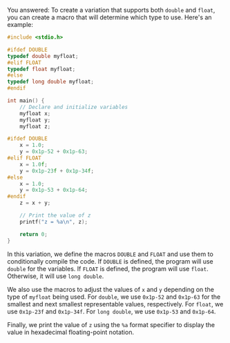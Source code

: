 
You answered:
To create a variation that supports both `double` and `float`, you can create a macro that will determine which type to use. Here's an example:

```c
#include <stdio.h>

#ifdef DOUBLE
typedef double myfloat;
#elif FLOAT
typedef float myfloat;
#else
typedef long double myfloat;
#endif

int main() {
    // Declare and initialize variables
    myfloat x;
    myfloat y;
    myfloat z;

#ifdef DOUBLE
    x = 1.0;
    y = 0x1p-52 + 0x1p-63;
#elif FLOAT
    x = 1.0f;
    y = 0x1p-23f + 0x1p-34f;
#else
    x = 1.0;
    y = 0x1p-53 + 0x1p-64;
#endif
    z = x + y;

    // Print the value of z
    printf("z = %a\n", z);

    return 0;
} 
```

In this variation, we define the macros `DOUBLE` and `FLOAT` and use them to conditionally compile the code. If `DOUBLE` is defined, the program will use `double` for the variables. If `FLOAT` is defined, the program will use `float`. Otherwise, it will use `long double`.

We also use the macros to adjust the values of `x` and `y` depending on the type of `myfloat` being used. For `double`, we use `0x1p-52` and `0x1p-63` for the smallest and next smallest representable values, respectively. For `float`, we use `0x1p-23f` and `0x1p-34f`. For `long double`, we use `0x1p-53` and `0x1p-64`.

Finally, we print the value of `z` using the `%a` format specifier to display the value in hexadecimal floating-point notation.
